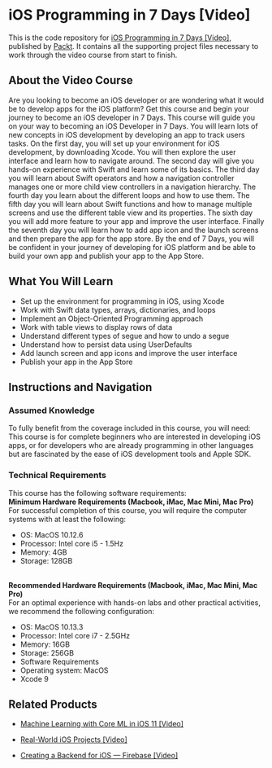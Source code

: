# iOS Programming in 7 Days [Video]
This is the code repository for [iOS Programming in 7 Days [Video]](https://www.packtpub.com/application-development/ios-programming-7-days-video?utm_source=github&utm_medium=repository&utm_campaign=9781789135350), published by [Packt](https://www.packtpub.com/?utm_source=github). It contains all the supporting project files necessary to work through the video course from start to finish.
## About the Video Course
Are you looking to become an iOS developer or are wondering what it would be to develop apps for the iOS platform? Get this course and begin your journey to become an iOS developer in 7 Days.
This course will guide you on your way to becoming an iOS Developer in 7 Days. You will learn lots of new concepts in iOS development by developing an app to track users tasks. On the first day, you will set up your environment for iOS development, by downloading Xcode. You will then explore the user interface and learn how to navigate around. The second day will give you hands-on experience with Swift and learn some of its basics. The third day you will learn about Swift operators and how a navigation controller manages one or more child view controllers in a navigation hierarchy. The fourth day you learn about the different loops and how to use them. The fifth day you will learn about Swift functions and how to manage multiple screens and use the different table view and its properties. The sixth day you will add more feature to your app and improve the user interface. Finally the seventh day you will learn how to add app icon and the launch screens and then prepare the app for the app store.
By the end of 7 Days, you will be confident in your journey of developing for iOS platform and be able to build your own app and publish your app to the App Store. 

<H2>What You Will Learn</H2>
<DIV class=book-info-will-learn-text>
<UL>
<LI>Set up the environment for programming in iOS, using Xcode 
<LI>Work with Swift data types, arrays, dictionaries, and loops 
<LI>Implement an Object-Oriented Programming approach 
<LI>Work with table views to display rows of data 
<LI>Understand different types of segue and how to undo a segue 
<LI>Understand how to persist data using UserDefaults 
<LI>Add launch screen and app icons and improve the user interface 
<LI>Publish your app in the App Store </LI></UL></DIV>

## Instructions and Navigation
### Assumed Knowledge
To fully benefit from the coverage included in this course, you will need:<br/>
This course is for complete beginners who are interested in developing iOS apps, or for developers who are already programming in other languages but are fascinated by the ease of iOS development tools and Apple SDK.
### Technical Requirements
This course has the following software requirements:<br/>
<b>Minimum Hardware Requirements (Macbook, iMac, Mac Mini, Mac Pro)</b><br>
For successful completion of this course, you will require the computer systems with at least the following:
<ul><li>OS: MacOS 10.12.6</li><li>Processor: Intel core i5 - 1.5Hz</li><li>Memory: 4GB</li><li>Storage: 128GB</li></ul><br>
<b>Recommended Hardware Requirements (Macbook, iMac, Mac Mini, Mac Pro)</b><br>
For an optimal experience with hands-on labs and other practical activities, we recommend the following configuration:
<ul><li>OS: MacOS 10.13.3</li><li>Processor: Intel core i7 - 2.5GHz</li><li>Memory: 16GB</li><li>Storage: 256GB</li><li>Software Requirements</li><li>Operating system: MacOS</li><li>Xcode 9</li></ul>

## Related Products
* [Machine Learning with Core ML in iOS 11 [Video]](https://www.packtpub.com/big-data-and-business-intelligence/machine-learning-core-ml-ios-11-video?utm_source=github&utm_medium=repository&utm_campaign=9781788620208)

* [Real-World iOS Projects [Video]](https://www.packtpub.com/application-development/real-world-ios-projects-video?utm_source=github&utm_medium=repository&utm_campaign=9781789132526)

* [Creating a Backend for iOS — Firebase [Video]](https://www.packtpub.com/application-development/creating-backend-ios-—-firebase-video?utm_source=github&utm_medium=repository&utm_campaign=9781788297455)

